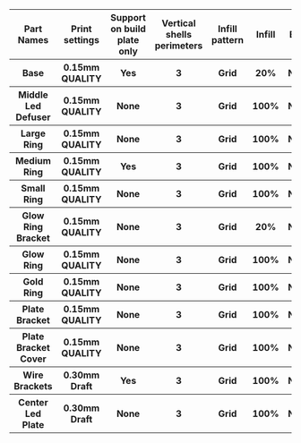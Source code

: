 <table>
    <tr>
    <th>Part Names</th>
    <th>Print settings</th>
    <th>Support on build plate only</th>
    <th>Vertical shells perimeters</th>
    <th>Infill pattern</th>
    <th>Infill</th>
    <th>Brim</th>
    <th>Material</th>
    <th>Quantity</th>
  </tr>
    <tr>
    <th>Base</th>
    <th>0.15mm QUALITY</th>
    <th>Yes</th>
    <th>3</th>
    <th>Grid</th>
    <th>20%</th>
    <th>None</th>
    <th>Black PLA</th>
    <th>1</th>
  </tr>
    <tr>
    <th>Middle Led Defuser</th>
    <th>0.15mm QUALITY</th>
    <th>None</th>
    <th>3</th>
    <th>Grid</th>
    <th>100%</th>
    <th>None</th>
    <th>Transparent PLA</th>
    <th>1</th>
  </tr>
    <tr>
    <th>Large Ring</th>
    <th>0.15mm QUALITY</th>
    <th>None</th>
    <th>3</th>
    <th>Grid</th>
    <th>100%</th>
    <th>None</th>
    <th>Black PLA</th>
    <th>1</th>
  </tr>
    <tr>
    <th>Medium Ring</th>
    <th>0.15mm QUALITY</th>
    <th>Yes</th>
    <th>3</th>
    <th>Grid</th>
    <th>100%</th>
    <th>None</th>
    <th>Black PLA</th>
    <th>1</th>
  </tr>
    <tr>
    <th>Small Ring</th>
    <th>0.15mm QUALITY</th>
    <th>None</th>
    <th>3</th>
    <th>Grid</th>
    <th>100%</th>
    <th>None</th>
    <th>Black PLA</th>
    <th>1</th>
  </tr>
    <tr>
    <th>Glow Ring Bracket</th>
    <th>0.15mm QUALITY</th>
    <th>None</th>
    <th>3</th>
    <th>Grid</th>
    <th>20%</th>
    <th>None</th>
    <th>Black PLA</th>
    <th>1</th>
  </tr>
    <tr>
    <th>Glow Ring</th>
    <th>0.15mm QUALITY</th>
    <th>None</th>
    <th>3</th>
    <th>Grid</th>
    <th>100%</th>
    <th>None</th>
    <th>Transparent PLA</th>
    <th>1</th>
  </tr>
    <tr>
    <th>Gold Ring</th>
    <th>0.15mm QUALITY</th>
    <th>None</th>
    <th>3</th>
    <th>Grid</th>
    <th>100%</th>
    <th>None</th>
    <th>Gold PLA</th>
    <th>1</th>
  </tr>
    <tr>
    <th>Plate Bracket</th>
    <th>0.15mm QUALITY</th>
    <th>None</th>
    <th>3</th>
    <th>Grid</th>
    <th>100%</th>
    <th>None</th>
    <th>Black PLA</th>
    <th>1</th>
  </tr>
    <tr>
    <th>Plate Bracket Cover</th>
    <th>0.15mm QUALITY</th>
    <th>None</th>
    <th>3</th>
    <th>Grid</th>
    <th>100%</th>
    <th>None</th>
    <th>Black PLA</th>
    <th>1</th>
  </tr>
    <tr>
    <th>Wire Brackets</th>
    <th>0.30mm Draft</th>
    <th>Yes</th>
    <th>3</th>
    <th>Grid</th>
    <th>100%</th>
    <th>None</th>
    <th>Black PLA</th>
    <th>10</th>
  </tr>
    <tr>
    <th>Center Led Plate</th>
    <th>0.30mm Draft</th>
    <th>None</th>
    <th>3</th>
    <th>Grid</th>
    <th>100%</th>
    <th>None</th>
    <th>Black PLA</th>
    <th>1</th>
  </tr>
</table>

